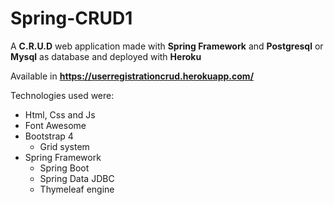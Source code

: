 # Spring-CRUD1
A **C.R.U.D** web application made with **Spring Framework** and **Postgresql** or **Mysql** as database and deployed with **Heroku**

Available in **https://userregistrationcrud.herokuapp.com/**

Technologies used were:
* Html, Css and Js
* Font Awesome
* Bootstrap 4
  * Grid system
* Spring Framework
  * Spring Boot
  * Spring Data JDBC
  * Thymeleaf engine
